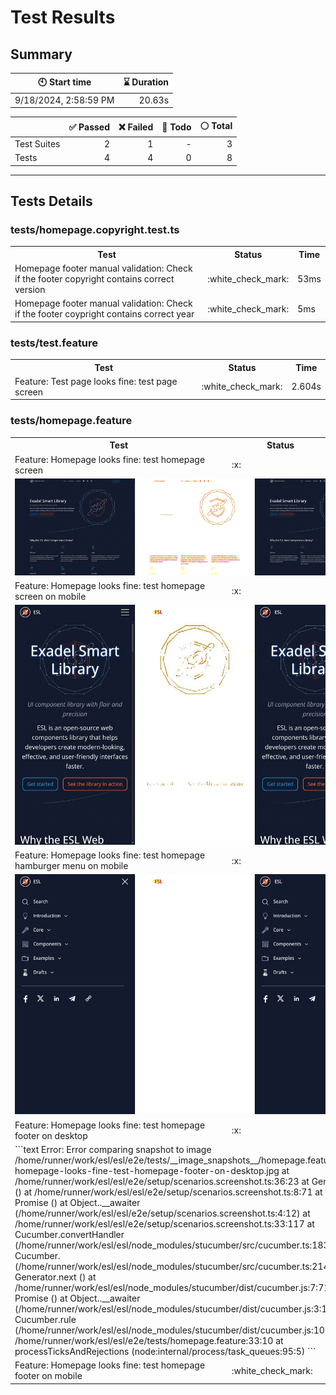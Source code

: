 # Test Results
  ## Summary
  
| :clock10: Start time | :hourglass: Duration |
| --- | ---: |
|9/18/2024, 2:58:59 PM|20.63s|

| | :white_check_mark: Passed | :x: Failed | :construction: Todo | :white_circle: Total |
| --- | ---: | ---: | ---:| ---: |
|Test Suites|2|1|-|3|
|Tests|4|4|0|8|



  ---
  ## Tests Details
  ### tests/homepage.copyright.test.ts
<table>
<tr><th>Test</th><th>Status</th><th>Time</th></tr>
<tr><td>Homepage footer manual validation: Check if the footer copyright contains correct version</td><td>:white_check_mark:</td><td>53ms</td></tr>
<tr><td>Homepage footer manual validation: Check if the footer coypright contains correct year</td><td>:white_check_mark:</td><td>5ms</td></tr>
</table>

### tests/test.feature
<table>
<tr><th>Test</th><th>Status</th><th>Time</th></tr>
<tr><td>Feature: Test page looks fine: test page screen</td><td>:white_check_mark:</td><td>2.604s</td></tr>
</table>

### tests/homepage.feature
<table>
<tr><th>Test</th><th>Status</th><th>Time</th></tr>
<tr><td>Feature: Homepage looks fine: test homepage screen</td><td>:x:</td><td>4.507s</td></tr>
<tr><td colspan="3"><img src="homepage.feature/feature-homepage-looks-fine-test-homepage-screen-diff.jpg" alt="Test Diff feature-homepage-looks-fine-test-homepage-screen-diff.jpg"/></td></tr><tr><td>Feature: Homepage looks fine: test homepage screen on mobile</td><td>:x:</td><td>3.022s</td></tr>
<tr><td colspan="3"><img src="homepage.feature/feature-homepage-looks-fine-test-homepage-screen-on-mobile-diff.jpg" alt="Test Diff feature-homepage-looks-fine-test-homepage-screen-on-mobile-diff.jpg"/></td></tr><tr><td>Feature: Homepage looks fine: test homepage hamburger menu on mobile</td><td>:x:</td><td>3.423s</td></tr>
<tr><td colspan="3"><img src="homepage.feature/feature-homepage-looks-fine-test-homepage-hamburger-menu-on-mobile-diff.jpg" alt="Test Diff feature-homepage-looks-fine-test-homepage-hamburger-menu-on-mobile-diff.jpg"/></td></tr><tr><td>Feature: Homepage looks fine: test homepage footer on desktop</td><td>:x:</td><td>2.342s</td></tr>
<tr><td colspan="3">
```text
Error: Error comparing snapshot to image /home/runner/work/esl/esl/e2e/tests/__image_snapshots__/homepage.feature/feature-homepage-looks-fine-test-homepage-footer-on-desktop.jpg
    at /home/runner/work/esl/esl/e2e/setup/scenarios.screenshot.ts:36:23
    at Generator.next (<anonymous>)
    at /home/runner/work/esl/esl/e2e/setup/scenarios.screenshot.ts:8:71
    at new Promise (<anonymous>)
    at Object.<anonymous>.__awaiter (/home/runner/work/esl/esl/e2e/setup/scenarios.screenshot.ts:4:12)
    at /home/runner/work/esl/esl/e2e/setup/scenarios.screenshot.ts:33:117
    at Cucumber.convertHandler (/home/runner/work/esl/esl/node_modules/stucumber/src/cucumber.ts:183:11)
    at Cucumber.<anonymous> (/home/runner/work/esl/esl/node_modules/stucumber/src/cucumber.ts:214:30)
    at Generator.next (<anonymous>)
    at /home/runner/work/esl/esl/node_modules/stucumber/dist/cucumber.js:7:71
    at new Promise (<anonymous>)
    at Object.<anonymous>.__awaiter (/home/runner/work/esl/esl/node_modules/stucumber/dist/cucumber.js:3:12)
    at Cucumber.rule (/home/runner/work/esl/esl/node_modules/stucumber/dist/cucumber.js:102:16)
    at /home/runner/work/esl/esl/e2e/tests/homepage.feature:33:10
    at processTicksAndRejections (node:internal/process/task_queues:95:5)
```
</td></tr>
<tr><td>Feature: Homepage looks fine: test homepage footer on mobile</td><td>:white_check_mark:</td><td>2.26s</td></tr>
</table>


